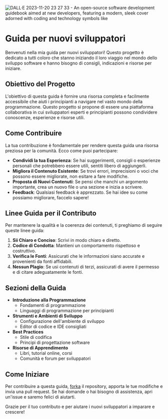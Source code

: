 

  ![DALL·E 2023-11-20 23 27 33 - An open-source software development guidebook aimed at new developers, featuring a modern, sleek cover adorned with coding and technology symbols like](https://github.com/riccardogenova-bitrocket-studio/docs/assets/17598688/b70392af-8ef7-4ffe-a26a-78d0828d966c)

# Guida per nuovi sviluppatori

Benvenuti nella mia guida per nuovi sviluppatori! Questo progetto è dedicato a tutti coloro che stanno iniziando il loro viaggio nel mondo dello sviluppo software e hanno bisogno di consigli, indicazioni e risorse per iniziare.

## Obiettivo del Progetto

L'obiettivo di questa guida è fornire una risorsa completa e facilmente accessibile che aiuti i principianti a navigare nel vasto mondo della programmazione. Questo progetto si propone di essere una piattaforma collaborativa in cui sviluppatori esperti e principianti possono condividere conoscenze, esperienze e risorse utili.

## Come Contribuire

La tua contribuzione è fondamentale per rendere questa guida una risorsa preziosa per la comunità. Ecco come puoi partecipare:

- **Condividi la tua Esperienza**: Se hai suggerimenti, consigli o esperienze personali che potrebbero essere utili, sentiti libero di aggiungerli.
- **Migliora il Contenuto Esistente**: Se trovi errori, imprecisioni o voci che possono essere migliorate, non esitare a fare modifiche.
- **Proposta di Nuovi Contenuti**: Se pensi che manchi un argomento importante, crea un nuovo file o una sezione e inizia a scrivere.
- **Feedback**: Qualsiasi feedback è apprezzato. Se hai idee su come possiamo migliorare, faccelo sapere!

## Linee Guida per il Contributo

Per mantenere la qualità e la coerenza dei contenuti, ti preghiamo di seguire queste linee guida:

1. **Sii Chiaro e Conciso**: Scrivi in modo chiaro e diretto.
2. **Codice di Condotta**: Mantieni un comportamento rispettoso e costruttivo.
3. **Verifica le Fonti**: Assicurati che le informazioni siano accurate e provenienti da fonti affidabili.
4. **Nessun Plagio**: Se usi contenuti di terzi, assicurati di avere il permesso e di citare adeguatamente le fonti.

## Sezioni della Guida

- **Introduzione alla Programmazione**
  - Fondamenti di programmazione
  - Linguaggi di programmazione per principianti
- **Strumenti e Ambienti di Sviluppo**
  - Configurazione dell'ambiente di sviluppo
  - Editor di codice e IDE consigliati
- **Best Practices**
  - Stile di codifica
  - Principi di progettazione software
- **Risorse di Apprendimento**
  - Libri, tutorial online, corsi
  - Comunità e forum per sviluppatori

## Come Iniziare

Per contribuire a questa guida, [forka](link-al-tuo-repository) il repository, apporta le tue modifiche e invia una pull request. Se hai domande o hai bisogno di assistenza, apri un'issue e saremo felici di aiutarti.

Grazie per il tuo contributo e per aiutare i nuovi sviluppatori a imparare e crescere!
